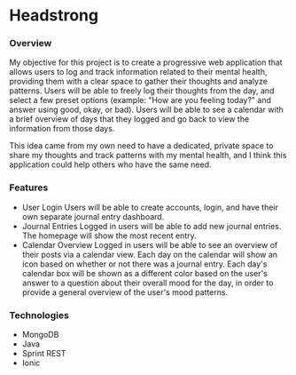 # Headstrong

### Overview
My objective for this project is to create a progressive web application that allows users to log and track information related to their mental health, providing them with a clear space to gather their thoughts and analyze patterns. Users will be able to freely log their thoughts from the day, and select a few preset options (example: "How are you feeling today?" and answer using good, okay, or bad). Users will be able to see a calendar with a brief overview of days that they logged and go back to view the information from those days.

This idea came from my own need to have a dedicated, private space to share my thoughts and track patterns with my mental health, and I think this application could help others who have the same need.

### Features
- User Login
Users will be able to create accounts, login, and have their own separate journal entry dashboard.
- Journal Entries
Logged in users will be able to add new journal entries. The homepage will show the most recent entry.
- Calendar Overview
Logged in users will be able to see an overview of their posts via a calendar view. Each day on the calendar will show an icon based on whether or not there was a journal entry. Each day's calendar box will be shown as a different color based on the user's answer to a question about their overall mood for the day, in order to provide a general overview of the user's mood patterns.

### Technologies
- MongoDB
- Java
- Sprint REST
- Ionic
